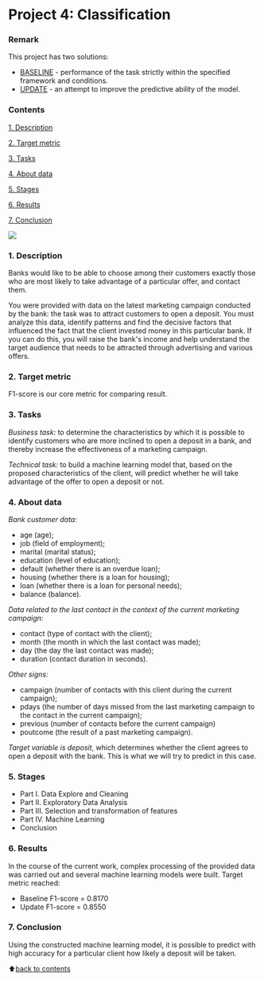 # __Project 4: Classification__

### __Remark__
This project has two solutions:
- [BASELINE](https://github.com/VolodinAlex/alekaran/blob/AlekaranDS/Project%204.%20Classification/PJ%204.%20Classification.%20BASELINE.ipynb) - performance of the task strictly within the specified framework and conditions.
- [UPDATE](https://github.com/VolodinAlex/alekaran/blob/AlekaranDS/Project%204.%20Classification/PJ%204.%20Classification.%20UPDATE.ipynb) - an attempt to improve the predictive ability of the model.


### __Contents__
[1. Description](https://github.com/VolodinAlex/alekaran/tree/AlekaranDS/Project%204.%20Classification#1-description)<br>

[2. Target metric](https://github.com/VolodinAlex/alekaran/tree/AlekaranDS/Project%204.%20Classification#2-target-metric)

[3. Tasks](https://github.com/VolodinAlex/alekaran/tree/AlekaranDS/Project%204.%20Classification#3-tasks)<br>

[4. About data](https://github.com/VolodinAlex/alekaran/tree/AlekaranDS/Project%204.%20Classification#4-about-data)<br>

[5. Stages](https://github.com/VolodinAlex/alekaran/tree/AlekaranDS/Project%204.%20Classification#5-stages)<br>

[6. Results](https://github.com/VolodinAlex/alekaran/tree/AlekaranDS/Project%204.%20Classification#6-results)<br>

[7. Conclusion](https://github.com/VolodinAlex/alekaran/tree/AlekaranDS/Project%204.%20Classification#7-conclusion)<br>


![](https://inteligencia-analitica.com/wp-content/uploads/2017/09/Random-Forest_750.png)

### __1. Description__
Banks would like to be able to choose among their customers exactly those who are most likely to take advantage of a particular offer, and contact them.

You were provided with data on the latest marketing campaign conducted by the bank: the task was to attract customers to open a deposit. You must analyze this data, identify patterns and find the decisive factors that influenced the fact that the client invested money in this particular bank. If you can do this, you will raise the bank's income and help understand the target audience that needs to be attracted through advertising and various offers.

### __2. Target metric__
F1-score is our core metric for comparing result.

### __3. Tasks__
*Business task:* to determine the characteristics by which it is possible to identify customers who are more inclined to open a deposit in a bank, and thereby increase the effectiveness of a marketing campaign.

*Technical task:* to build a machine learning model that, based on the proposed characteristics of the client, will predict whether he will take advantage of the offer to open a deposit or not.

### **4. About data**
*Bank customer data:*
- age (age);
- job (field of employment);
- marital (marital status);
- education (level of education);
- default (whether there is an overdue loan);
- housing (whether there is a loan for housing);
- loan (whether there is a loan for personal needs);
- balance (balance).

*Data related to the last contact in the context of the current marketing campaign:*
- contact (type of contact with the client);
- month (the month in which the last contact was made);
- day (the day the last contact was made);
- duration (contact duration in seconds).

*Other signs:*
- campaign (number of contacts with this client during the current campaign);
- pdays (the number of days missed from the last marketing campaign to the contact in the current campaign);
- previous (number of contacts before the current campaign)
- poutcome (the result of a past marketing campaign).

*Target variable is deposit*, which determines whether the client agrees to open a deposit with the bank. This is what we will try to predict in this case.

### **5. Stages**
- Part I. Data Explore and Cleaning
- Part II. Exploratory Data Analysis
- Part III. Selection and transformation of features
- Part IV. Machine Learning
- Conclusion

### **6. Results**
In the course of the current work, complex processing of the provided data was carried out and several machine learning models were built. Target metric reached:
- Baseline F1-score = 0.8170
- Update F1-score = 0.8550

### **7. Conclusion**
Using the constructed machine learning model, it is possible to predict with high accuracy for a particular client how likely a deposit will be taken.

:arrow_up:[back to contents](https://github.com/VolodinAlex/alekaran/tree/AlekaranDS/Project%204.%20Classification#contents)
